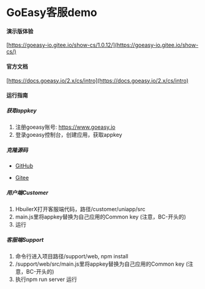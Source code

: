 # GoEasy客服demo

#### 演示版体验

[https://goeasy-io.gitee.io/show-cs/1.0.12/](https://goeasy-io.gitee.io/show-cs/)

#### 官方文档

[https://docs.goeasy.io/2.x/cs/intro](https://docs.goeasy.io/2.x/cs/intro)

#### 运行指南

##### 获取appkey

1. 注册goeasy账号: https://www.goeasy.io
2. 登录goeasy控制台，创建应用，获取appkey

#####  克隆源码

* [GitHub](https://github.com/goeasy-io/demo-customr-support)

* [Gitee](https://gitee.com/goeasy-io/demo-customer-service)


##### 用户端Customer

1. HbuilerX打开客服端代码，路径/customer/uniapp/src
2. main.js里将appkey替换为自己应用的Common key (注意，BC-开头的)
3. 运行



##### 客服端Support


1. 命令行进入项目路径/support/web, npm install
2. /support/web/src/main.js里将appkey替换为自己应用的Common key (注意，BC-开头的)
3. 执行npm run server 运行






